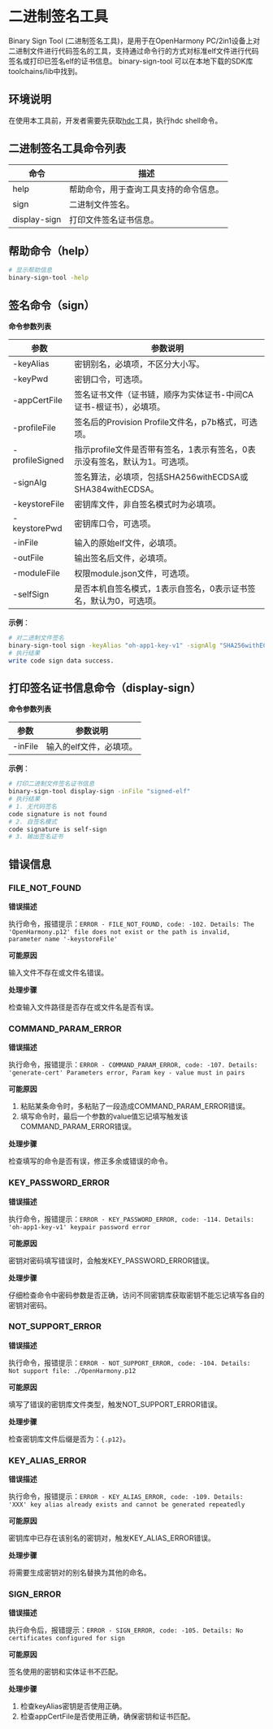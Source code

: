 # 二进制签名工具

Binary Sign Tool (二进制签名工具)，是用于在OpenHarmony PC/2in1设备上对二进制文件进行代码签名的工具，支持通过命令行的方式对标准elf文件进行代码签名或打印已签名elf的证书信息。
binary-sign-tool 可以在本地下载的SDK库toolchains/lib中找到。

## 环境说明
在使用本工具前，开发者需要先获取[hdc](../dfx/hdc.md)工具，执行hdc shell命令。

## 二进制签名工具命令列表

| 命令          | 描述                                                         |
| ------------- | ------------------------------------------------------------ |
| help          | 帮助命令，用于查询工具支持的命令信息。                         |
| sign          | 二进制文件签名。                   |
| display-sign  | 打印文件签名证书信息。             |

## 帮助命令（help）

```bash
# 显示帮助信息
binary-sign-tool -help
```

## 签名命令（sign）

**命令参数列表**

| 参数             | 参数说明               |
| ---------------- | ---------------------- |
| -keyAlias        | 密钥别名，必填项，不区分大小写。    |
| -keyPwd          | 密钥口令，可选项。 |
| -appCertFile     | 签名证书文件（证书链，顺序为实体证书-中间CA证书-根证书），必填项。  |
| -profileFile     | 签名后的Provision Profile文件名，p7b格式，可选项。 |
| -profileSigned   | 指示profile文件是否带有签名，1表示有签名，0表示没有签名，默认为1。可选项。   |
| -signAlg         | 签名算法，必填项，包括SHA256withECDSA或SHA384withECDSA。 |
| -keystoreFile    | 密钥库文件，非自签名模式时为必填项。     |
| -keystorePwd     | 密钥库口令，可选项。 |
| -inFile          | 输入的原始elf文件，必填项。    |
| -outFile         | 输出签名后文件，必填项。 |
| -moduleFile      | 权限module.json文件，可选项。     |
| -selfSign        | 是否本机自签名模式，1表示自签名，0表示证书签名，默认为0，可选项。 |

**示例**：

```bash
# 对二进制文件签名
binary-sign-tool sign -keyAlias "oh-app1-key-v1" -signAlg "SHA256withECDSA" -appCertFile "app1.pem" -profileFile "app1-profile.p7b" -profileSigned "1" -inFile "unsigned-elf" -keystoreFile "ohtest.p12" -outFile "signed-elf" -keyPwd "123456" -keystorePwd "123456" -moduleFile "module.json"
# 执行结果
write code sign data success.
```

## 打印签名证书信息命令（display-sign）

**命令参数列表**

| 参数             | 参数说明               |
| ---------------- | ---------------------- |
| -inFile          | 输入的elf文件，必填项。    |

**示例**：

```bash
# 打印二进制文件签名证书信息
binary-sign-tool display-sign -inFile "signed-elf"
# 执行结果 
# 1. 无代码签名
code signature is not found
# 2. 自签名模式
code signature is self-sign
# 3. 输出签名证书
```

## 错误信息

### FILE_NOT_FOUND

**错误描述**

执行命令，报错提示：`ERROR - FILE_NOT_FOUND, code: -102. Details: The 'OpenHarmony.p12' file does not exist or the path is invalid, parameter name '-keystoreFile'`

**可能原因**

输入文件不存在或文件名错误。

**处理步骤**

检查输入文件路径是否存在或文件名是否有误。

### COMMAND_PARAM_ERROR

**错误描述**

执行命令，报错提示：`ERROR - COMMAND_PARAM_ERROR, code: -107. Details: 'generate-cert' Parameters error, Param key - value must in pairs`

**可能原因**

1. 粘贴某条命令时，多粘贴了一段造成COMMAND_PARAM_ERROR错误。
2. 填写命令时，最后一个参数的value值忘记填写触发该COMMAND_PARAM_ERROR错误。

**处理步骤**

检查填写的命令是否有误，修正多余或错误的命令。

### KEY_PASSWORD_ERROR

**错误描述**

执行命令，报错提示：`ERROR - KEY_PASSWORD_ERROR, code: -114. Details: 'oh-app1-key-v1' keypair password error`

**可能原因**

密钥对密码填写错误时，会触发KEY_PASSWORD_ERROR错误。

**处理步骤**

仔细检查命令中密码参数是否正确，访问不同密钥库获取密钥不能忘记填写各自的密钥对密码。

### NOT_SUPPORT_ERROR

**错误描述**

执行命令，报错提示：`ERROR - NOT_SUPPORT_ERROR, code: -104. Details: Not support file: ./OpenHarmony.p12`

**可能原因**

填写了错误的密钥库文件类型，触发NOT_SUPPORT_ERROR错误。

**处理步骤**

检查密钥库文件后缀是否为：`{.p12}`。

### KEY_ALIAS_ERROR

**错误描述**

执行命令，报错提示：`ERROR - KEY_ALIAS_ERROR, code: -109. Details: 'XXX' key alias already exists and cannot be generated repeatedly`

**可能原因**

密钥库中已存在该别名的密钥对，触发KEY_ALIAS_ERROR错误。

**处理步骤**

将需要生成密钥对的别名替换为其他的命名。

### SIGN_ERROR

**错误描述**

执行命令后，报错提示：`ERROR - SIGN_ERROR, code: -105. Details: No certificates configured for sign`

**可能原因**

签名使用的密钥和实体证书不匹配。

**处理步骤**

1. 检查keyAlias密钥是否使用正确。
2. 检查appCertFile是否使用正确，确保密钥和证书匹配。
